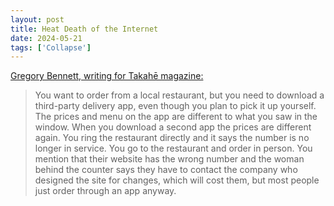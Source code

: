 ```yaml
---
layout: post
title: Heat Death of the Internet
date: 2024-05-21
tags: ['Collapse']
---
```


[Gregory Bennett, writing for Takahē magazine:](https://www.takahe.org.nz/heat-death-of-the-internet)

> You want to order from a local restaurant, but you need to download a third-party delivery app, even though you plan to pick it up yourself. The prices and menu on the app are different to what you saw in the window. When you download a second app the prices are different again. You ring the restaurant directly and it says the number is no longer in service. You go to the restaurant and order in person. You mention that their website has the wrong number and the woman behind the counter says they have to contact the company who designed the site for changes, which will cost them, but most people just order through an app anyway.

